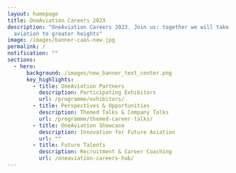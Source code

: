 ```yaml
---
layout: homepage
title: OneAviation Careers 2023
description: "OneAviation Careers 2023. Join us: together we will take Singapore
  aviation to greater heights"
image: /images/banner-caas-new.jpg
permalink: /
notification: ""
sections:
  - hero:
      background: /images/new_banner_text_center.png
      key_highlights:
        - title: OneAviation Partners
          description: Participating Exhibitors
          url: /programme/exhibitors/
        - title: Perspectives & Opportunities
          description: Themed Talks & Company Talks
          url: /programme/themed-career-talks/
        - title: OneAviation Showcase
          description: Innovation for Future Aviation
          url: ""
        - title: Future Talents
          description: Recruitment & Career Coaching
          url: /oneaviation-careers-hub/
---
```

